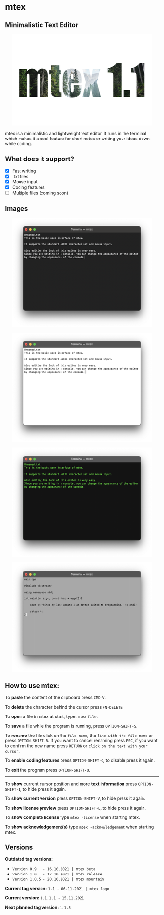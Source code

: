 # mtex

## Minimalistic Text Editor ##


<p align="center">
  <img width="460" height="300" src="/Images/mtex_1_1_logo.png">
</p>


mtex is a minimalistic and lightweight text editor. It runs in the terminal which makes it a cool feature for short notes or writing your ideas down while coding.

## What does it support? ##

- [x] Fast writing
- [x] .txt files
- [x] Mouse input
- [x] Coding features
- [ ] Multiple files (coming soon)

## Images ##

<p align="center">
  <img width="460" height="360" src="/Images/mtex_view_1_0.png">
</p>
<p align="center">
  <img width="460" height="360" src="/Images/mtex_view_1_0(2).png">
</p>
<p align="center">
  <img width="460" height="360" src="/Images/mtex_view_1_0(3).png">
</p>
<p align="center">
  <img width="460" height="360" src="/Images/mtex_view_1_0_5.png">
</p>

## How to use mtex: ##

To **paste** the content of the clipboard press `CMD-V`.

To **delete** the character behind the cursor press `FN-DELETE`.

To **open** a file in mtex at start, type: `mtex` `file`.

To **save** a file while the program is running, press `OPTION-SHIFT-S`.

To **rename** the file click on the `file name`, the `line with the file name` or
press `OPTION-SHIFT-R`. If you want to cancel renaming press `ESC`, if you want
to confirm the new name press `RETURN` or `click on the text with your cursor`.

To **enable coding features** press `OPTION-SHIFT-C`, to disable press it again.

To **exit** the program press `OPTION-SHIFT-Q`.

- - -

To **show** current cursor position and more **text information** press `OPTION-SHIFT-I`, to
hide press it again.

To **show current version** press `OPTION-SHIFT-V`, to hide press it again.

To **show license preview** press `OPTION-SHIFT-L`, to hide press it again.

To **show complete license** type `mtex -license` when starting mtex.

To **show acknowledgement(s)** type `mtex -acknowledgement` when starting mtex.

## Versions ##
**Outdated tag versions:**

* `Version 0.9   - 16.10.2021 | mtex beta`
* `Version 1.0   - 17.10.2021 | mtex release`
* `Version 1.0.5 - 20.10.2021 | mtex mountain`

**Current tag version:** `1.1 - 06.11.2021 | mtex lago`

**Current version:** `1.1.1.1 - 15.11.2021`

**Next planned tag version:** `1.1.5`
